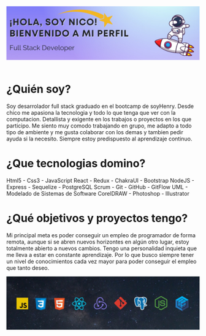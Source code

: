 <img src="./banner1.jpeg" alt="banner1"/>
</br>
</br>
<h1 >¿Quién soy?</h1>

<p>Soy desarrolador full stack graduado en el bootcamp de soyHenry. Desde chico me apasiona la tecnologia y todo lo que tenga que ver con la computacion. Detallista y exigente en los trabajos o proyectos en los que participo. Me siento muy comodo trabajando en grupo, me adapto a todo tipo de ambiente y me gusta colaborar con los demas y tambien pedir ayuda si la necesito. Siempre estoy predispuesto al aprendizaje continuo.</p>

<h1 >¿Que tecnologias domino?</h1>

<p>Html5 - Css3 - JavaScript
React - Redux - ChakraUI - Bootstrap
NodeJS - Express - Sequelize - PostgreSQL
Scrum - Git - GitHub - GitFlow
UML - Modelado de Sistemas de Software 
CorelDRAW - Photoshop - Illustrator</p>

<h1 >¿Qué objetivos y proyectos tengo?</h1>
<p>Mi principal meta es poder conseguir un empleo de programador de forma remota, aunque si se abren nuevos horizontes en algún otro lugar, estoy totalmente abierto a nuevos cambios. Tengo una personalidad inquieta que me lleva a estar en constante aprendizaje. Por lo que busco siempre tener un nivel de conocimientos cada vez mayor para poder conseguir el empleo que tanto deseo.</p>

<img src="./banner2.jpeg" alt="banner2" />
